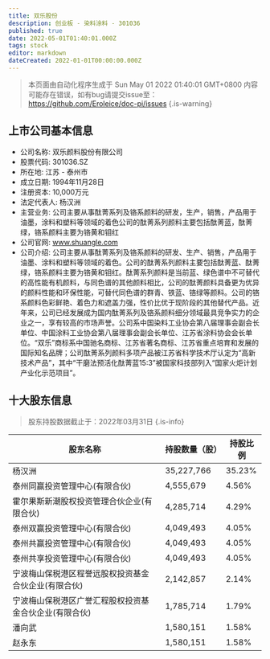 ```yaml
---
title: 双乐股份
description: 创业板 - 染料涂料 - 301036
published: true
date: 2022-05-01T01:40:01.000Z
tags: stock
editor: markdown
dateCreated: 2022-01-01T00:00:00.000Z
---
```


> 本页面由自动化程序生成于 Sun May 01 2022 01:40:01 GMT+0800
> 内容可能存在错误，如有bug请提交issue至：https://github.com/Eroleice/doc-pi/issues
{.is-warning}

## 上市公司基本信息
- 公司名称: 双乐颜料股份有限公司
- 股票代码: 301036.SZ
- 所在地: 江苏 - 泰州市
- 成立日期: 1994年11月28日
- 注册资本: 10,000万元
- 法定代表人: 杨汉洲
- 主营业务: 公司主要从事酞菁系列及铬系颜料的研发，生产，销售，产品用于油墨，涂料和塑料等领域的着色公司的酞菁系列颜料主要包括酞菁蓝，酞菁绿，铬系颜料主要为铬黄和钼红
- 公司官网: www.shuangle.com
- 公司介绍: 公司主要从事酞菁系列及铬系颜料的研发、生产、销售，产品用于油墨、涂料和塑料等领域的着色。公司的酞菁系列颜料主要包括酞菁蓝、酞菁绿，铬系颜料主要为铬黄和钼红。酞菁系列颜料是当前蓝、绿色谱中不可替代的高性能有机颜料，与同色谱的其他颜料相比，公司的酞菁颜料具备更为优异的颜料性能和环保性能，可替代同色谱的群青、铁蓝、铬绿等颜料。公司的铬系颜料色彩鲜艳、着色力和遮盖力强，性价比优于现阶段的其他替代产品。近年来，公司已经发展成为国内酞菁系列及铬系颜料细分领域最具竞争实力的企业之一，享有较高的市场声誉。公司系中国染料工业协会第八届理事会副会长单位、中国涂料工业协会第八届理事会副会长单位、江苏省涂料协会会长单位。“双乐”商标系中国驰名商标、江苏省著名商标、江苏省重点培育和发展的国际知名品牌；公司酞菁系列颜料多项产品被江苏省科学技术厅认定为“高新技术产品”，其中“干磨法预活化酞菁蓝15:3”被国家科技部列入“国家火炬计划产业化示范项目”。


## 十大股东信息
> 股东持股数据截止于：2022年03月31日
{.is-info}

| 股东名称 | 持股数量（股） | 持股比例 |
| --- | --- | --- |
| 杨汉洲 | 35,227,766 | 35.23% |
| 泰州同赢投资管理中心(有限合伙) | 4,555,679 | 4.56% |
| 霍尔果斯新潮股权投资管理合伙企业(有限合伙) | 4,285,714 | 4.29% |
| 泰州双赢投资管理中心(有限合伙) | 4,049,493 | 4.05% |
| 泰州共赢投资管理中心(有限合伙) | 4,049,493 | 4.05% |
| 泰州共享投资管理中心(有限合伙) | 4,049,493 | 4.05% |
| 宁波梅山保税港区程誉远股权投资基金合伙企业(有限合伙) | 2,142,857 | 2.14% |
| 宁波梅山保税港区广誉汇程股权投资基金合伙企业(有限合伙) | 1,785,714 | 1.79% |
| 潘向武 | 1,580,151 | 1.58% |
| 赵永东 | 1,580,151 | 1.58% |




